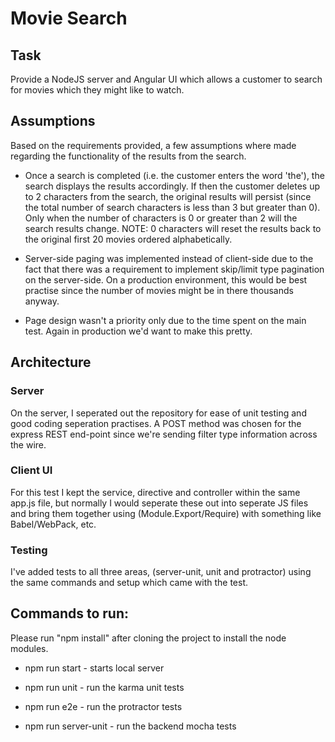 # Movie Search

## Task

Provide a NodeJS server and Angular UI which allows a customer to search for movies which they might like to watch.

## Assumptions

Based on the requirements provided, a few assumptions where made regarding the functionality of the results from the search.

- Once a search is completed  (i.e. the customer enters the word 'the'), the search displays the results accordingly.  If then the customer deletes up to 2 characters from the search, the original results will persist (since the total number of search characters is less than 3 but greater than 0).  Only when the number of characters is 0 or greater than 2 will the search results change.  NOTE: 0 characters will reset the results back to the original first 20 movies ordered alphabetically.

- Server-side paging was implemented instead of client-side due to the fact that there was a requirement to implement skip/limit type pagination on the server-side.  On a production environment, this would be best practise since the number of movies might be in there thousands anyway.

- Page design wasn't a priority only due to the time spent on the main test.  Again in production we'd want to make this pretty.

## Architecture

### Server
On the server, I seperated out the repository for ease of unit testing and good coding seperation practises.  A POST method was chosen for the express REST end-point since we're sending filter type information across the wire.

### Client UI
For this test I kept the service, directive and controller within the same app.js file, but normally I would seperate these out into seperate JS files and bring them together using (Module.Export/Require) with something like Babel/WebPack, etc.

### Testing
I've added tests to all three areas, (server-unit, unit and protractor) using the same commands and setup which came with the test.

## Commands to run:

Please run "npm install" after cloning the project to install the node modules.

- npm run start - starts local server
 
- npm run unit - run the karma unit tests

- npm run e2e - run the protractor tests 

- npm run server-unit - run the backend mocha tests
